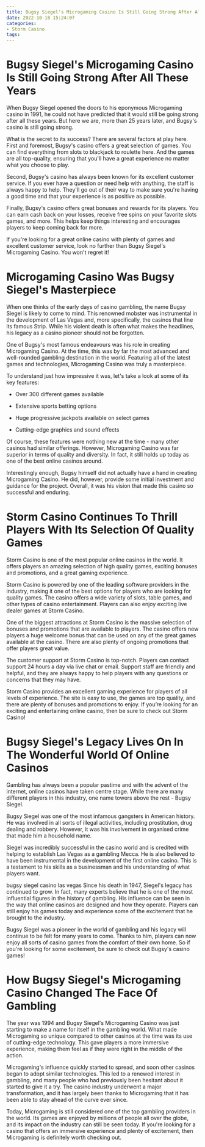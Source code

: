 ```yaml
---
title: Bugsy Siegel's Microgaming Casino Is Still Going Strong After All These Years
date: 2022-10-18 15:24:07
categories:
- Storm Casino
tags:
---
```



#  Bugsy Siegel's Microgaming Casino Is Still Going Strong After All These Years

When Bugsy Siegel opened the doors to his eponymous Microgaming casino in 1991, he could not have predicted that it would still be going strong after all these years. But here we are, more than 25 years later, and Bugsy's casino is still going strong.

What is the secret to its success? There are several factors at play here. First and foremost, Bugsy's casino offers a great selection of games. You can find everything from slots to blackjack to roulette here. And the games are all top-quality, ensuring that you'll have a great experience no matter what you choose to play.

Second, Bugsy's casino has always been known for its excellent customer service. If you ever have a question or need help with anything, the staff is always happy to help. They'll go out of their way to make sure you're having a good time and that your experience is as positive as possible.

Finally, Bugsy's casino offers great bonuses and rewards for its players. You can earn cash back on your losses, receive free spins on your favorite slots games, and more. This helps keep things interesting and encourages players to keep coming back for more.

If you're looking for a great online casino with plenty of games and excellent customer service, look no further than Bugsy Siegel's Microgaming Casino. You won't regret it!

#  Microgaming Casino Was Bugsy Siegel's Masterpiece

When one thinks of the early days of casino gambling, the name Bugsy Siegel is likely to come to mind. This renowned mobster was instrumental in the development of Las Vegas and, more specifically, the casinos that line its famous Strip. While his violent death is often what makes the headlines, his legacy as a casino pioneer should not be forgotten.

One of Bugsy's most famous endeavours was his role in creating Microgaming Casino. At the time, this was by far the most advanced and well-rounded gambling destination in the world. Featuring all of the latest games and technologies, Microgaming Casino was truly a masterpiece.

To understand just how impressive it was, let's take a look at some of its key features:

- Over 300 different games available

- Extensive sports betting options

- Huge progressive jackpots available on select games

- Cutting-edge graphics and sound effects


Of course, these features were nothing new at the time - many other casinos had similar offerings. However, Microgaming Casino was far superior in terms of quality and diversity. In fact, it still holds up today as one of the best online casinos around.

Interestingly enough, Bugsy himself did not actually have a hand in creating Microgaming Casino. He did, however, provide some initial investment and guidance for the project. Overall, it was his vision that made this casino so successful and enduring.

#  Storm Casino Continues To Thrill Players With Its Selection Of Quality Games

Storm Casino is one of the most popular online casinos in the world. It offers players an amazing selection of high quality games, exciting bonuses and promotions, and a great gaming experience.

Storm Casino is powered by one of the leading software providers in the industry, making it one of the best options for players who are looking for quality games. The casino offers a wide variety of slots, table games, and other types of casino entertainment. Players can also enjoy exciting live dealer games at Storm Casino.

One of the biggest attractions at Storm Casino is the massive selection of bonuses and promotions that are available to players. The casino offers new players a huge welcome bonus that can be used on any of the great games available at the casino. There are also plenty of ongoing promotions that offer players great value.

The customer support at Storm Casino is top-notch. Players can contact support 24 hours a day via live chat or email. Support staff are friendly and helpful, and they are always happy to help players with any questions or concerns that they may have.

Storm Casino provides an excellent gaming experience for players of all levels of experience. The site is easy to use, the games are top quality, and there are plenty of bonuses and promotions to enjoy. If you’re looking for an exciting and entertaining online casino, then be sure to check out Storm Casino!

# Bugsy Siegel's Legacy Lives On In The Wonderful World Of Online Casinos

Gambling has always been a popular pastime and with the advent of the internet, online casinos have taken centre stage. While there are many different players in this industry, one name towers above the rest - Bugsy Siegel.

Bugsy Siegel was one of the most infamous gangsters in American history. He was involved in all sorts of illegal activities, including prostitution, drug dealing and robbery. However, it was his involvement in organised crime that made him a household name.

Siegel was incredibly successful in the casino world and is credited with helping to establish Las Vegas as a gambling Mecca. He is also believed to have been instrumental in the development of the first online casino. This is a testament to his skills as a businessman and his understanding of what players want.

 bugsy siegel casino las vegas
Since his death in 1947, Siegel's legacy has continued to grow. In fact, many experts believe that he is one of the most influential figures in the history of gambling. His influence can be seen in the way that online casinos are designed and how they operate. Players can still enjoy his games today and experience some of the excitement that he brought to the industry.

Bugsy Siegel was a pioneer in the world of gambling and his legacy will continue to be felt for many years to come. Thanks to him, players can now enjoy all sorts of casino games from the comfort of their own home. So if you're looking for some excitement, be sure to check out Bugsy's casino games!

#  How Bugsy Siegel's Microgaming Casino Changed The Face Of Gambling

The year was 1994 and Bugsy Siegel's Microgaming Casino was just starting to make a name for itself in the gambling world. What made Microgaming so unique compared to other casinos at the time was its use of cutting-edge technology. This gave players a more immersive experience, making them feel as if they were right in the middle of the action.

Microgaming's influence quickly started to spread, and soon other casinos began to adopt similar technologies. This led to a renewed interest in gambling, and many people who had previously been hesitant about it started to give it a try. The casino industry underwent a major transformation, and it has largely been thanks to Microgaming that it has been able to stay ahead of the curve ever since.

Today, Microgaming is still considered one of the top gambling providers in the world. Its games are enjoyed by millions of people all over the globe, and its impact on the industry can still be seen today. If you're looking for a casino that offers an immersive experience and plenty of excitement, then Microgaming is definitely worth checking out.